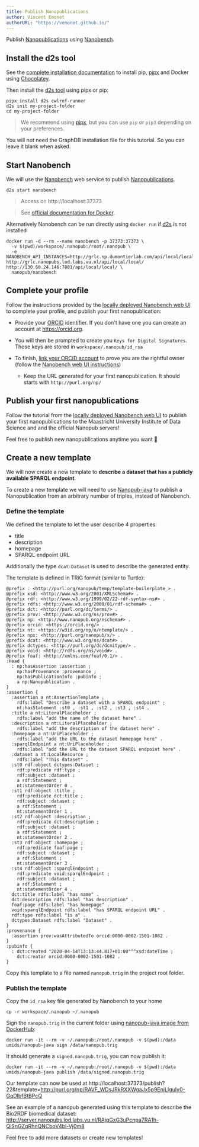 ```yaml
---
title: Publish Nanopublications
author: Vincent Emonet
authorURL: "https://vemonet.github.io/"
---
```



Publish [Nanopublications](http://nanopub.org/) using [Nanobench](https://github.com/peta-pico/nanobench).

<!--truncate-->

## Install the d2s tool

See the [complete installation documentation](https://d2s.semanticscience.org/docs/d2s-installation) to install pip, [pipx](https://pipxproject.github.io/pipx/) and Docker using [Chocolatey](https://chocolatey.org/). 

Then  install the [d2s tool](https://pypi.org/project/d2s/) using pipx or pip:

```shell
pipx install d2s cwlref-runner
d2s init my-project-folder
cd my-project-folder
```

> We recommend using [pipx](https://pipxproject.github.io/pipx/), but you can use `pip` or `pip3` depending on your preferences.

You will not need the GraphDB installation file for this tutorial. So you can leave it blank when asked.

## Start Nanobench

We will use the [Nanobench](https://github.com/peta-pico/nanobench) web service to publish [Nanopublications](http://nanopub.org/).

```shell
d2s start nanobench
```

> Access on http://localhost:37373

> See [official documentation for Docker](https://github.com/peta-pico/nanobench/blob/master/INSTALL-with-Docker.md).

Alternatively Nanobench can be run directly using `docker run` if [d2s](https://pypi.org/project/d2s/) is not installed

```shell
docker run -d --rm --name nanobench -p 37373:37373 \
  -v $(pwd)/workspace/.nanopub:/root/.nanopub \
  -e NANOBENCH_API_INSTANCES=http://grlc.np.dumontierlab.com/api/local/local/ http://grlc.nanopubs.lod.labs.vu.nl/api/local/local/ http://130.60.24.146:7881/api/local/local/ \
  nanopub/nanobench
```

## Complete your profile

Follow the instructions provided by the [locally deployed Nanobench web UI](http://localhost:37373/) to complete your profile, and publish your first nanopublication:

* Provide your [ORCID](https://orcid.org) identifier. If you don't have one you can create an account at https://orcid.org.

* You will then be prompted to create you `Keys for Digital Signatures`. Those keys are stored in `workspace/.nanopub/id_rsa`
* To finish, [link your ORCID account](http://localhost:37373/orcidlinking) to prove you are the rightful owner (follow the [Nanobench web UI instructions](http://localhost:37373/orcidlinking))
  * Keep the URL generated for your first nanopublication. It should starts with `http://purl.org/np/`

## Publish your first nanopublications

Follow the tutorial from the [locally deployed Nanobench web UI](http://localhost:37373/) to publish your first nanopublications to the Maastricht University Institute of Data Science and and the official Nanopub servers! 

Feel free to publish new nanopublications anytime you want 📢

## Create a new template

We will now create a new template to **describe a dataset that has a publicly available SPARQL endpoint**.

To create a new template we will need to use [Nanopub-java](https://github.com/Nanopublication/nanopub-java) to publish a Nanopublication from an arbitrary number of triples, instead of Nanobench.

### Define the template

We defined the template to let the user describe 4 properties:

* title
* description
* homepage
* SPARQL endpoint URL

Additionally the type `dcat:Dataset` is used to describe the generated entity.

The template is defined in TRiG format (similar to Turtle):

```turtle
@prefix : <http://purl.org/nanopub/temp/template-boilerplate_> .
@prefix xsd: <http://www.w3.org/2001/XMLSchema#> .
@prefix rdf: <http://www.w3.org/1999/02/22-rdf-syntax-ns#> .
@prefix rdfs: <http://www.w3.org/2000/01/rdf-schema#> .
@prefix dct: <http://purl.org/dc/terms/> .
@prefix prov: <http://www.w3.org/ns/prov#> .
@prefix np: <http://www.nanopub.org/nschema#> .
@prefix orcid: <https://orcid.org/> .
@prefix nt: <https://w3id.org/np/o/ntemplate/> .
@prefix npx: <http://purl.org/nanopub/x/> .
@prefix dcat: <http://www.w3.org/ns/dcat#> .
@prefix dctypes: <http://purl.org/dc/dcmitype/> .
@prefix void: <http://rdfs.org/ns/void#> .
@prefix foaf: <http://xmlns.com/foaf/0.1/> .
:Head {
  : np:hasAssertion :assertion ;
    np:hasProvenance :provenance ;
    np:hasPublicationInfo :pubinfo ;
    a np:Nanopublication .
}
:assertion {
  :assertion a nt:AssertionTemplate ;
    rdfs:label "Describe a dataset with a SPARQL endpoint" ;
    nt:hasStatement :st0 , :st1 , :st2 , :st3 , :st4 .
  :title a nt:LiteralPlaceholder ;
    rdfs:label "add the name of the dataset here" .
  :description a nt:LiteralPlaceholder ;
    rdfs:label "add the description of the dataset here" .
  :homepage a nt:UriPlaceholder ;
    rdfs:label "add the URL to the dataset homepage here" .
  :sparqlEndpoint a nt:UriPlaceholder ;
    rdfs:label "add the URL to the dataset SPARQL endpoint here" .
  :dataset a nt:LocalResource ;
    rdfs:label "This dataset" .
  :st0 rdf:object dctypes:Dataset ;
    rdf:predicate rdf:type ;
    rdf:subject :dataset ;
    a rdf:Statement ;
    nt:statementOrder 0 .
  :st1 rdf:object :title ;
    rdf:predicate dct:title ;
    rdf:subject :dataset ;
    a rdf:Statement ;
    nt:statementOrder 1 .
  :st2 rdf:object :description ;
    rdf:predicate dct:description ;
    rdf:subject :dataset ;
    a rdf:Statement ;
    nt:statementOrder 2 .
  :st3 rdf:object :homepage ;
    rdf:predicate foaf:page ;
    rdf:subject :dataset ;
    a rdf:Statement ;
    nt:statementOrder 3 .
  :st4 rdf:object :sparqlEndpoint ;
    rdf:predicate void:sparqlEndpoint ;
    rdf:subject :dataset ;
    a rdf:Statement ;
    nt:statementOrder 4 .
  dct:title rdfs:label "has name" .
  dct:description rdfs:label "has description" .
  foaf:page rdfs:label "has homepage" .
  void:sparqlEndpoint rdfs:label "has SPARQL endpoint URL" .
  rdf:type rdfs:label "is a" .
  dctypes:Dataset rdfs:label "Dataset" .
}
:provenance {
  :assertion prov:wasAttributedTo orcid:0000-0002-1501-1082 .
}
:pubinfo {
  : dct:created "2020-04-14T13:13:44.817+01:00"^^xsd:dateTime ;
    dct:creator orcid:0000-0002-1501-1082 .
}
```

Copy this template to a file named `nanopub.trig` in the project root folder.

### Publish the template

Copy the `id_rsa` key file generated by Nanobench  to your home

```shell
cp -r workspace/.nanopub ~/.nanopub
```

Sign the `nanopub.trig` in the current folder using [nanopub-java image from DockerHub](https://hub.docker.com/repository/docker/umids/nanopub-java):

```shell
docker run -it --rm -v ~/.nanopub:/root/.nanopub -v $(pwd):/data umids/nanopub-java sign /data/nanopub.trig
```

It should generate a `signed.nanopub.trig`, you can now publish it:

```shell
docker run -it --rm -v ~/.nanopub:/root/.nanopub -v $(pwd):/data umids/nanopub-java publish /data/signed.nanopub.trig
```

Our template can now be used at http://localhost:37373/publish?22&template=http://purl.org/np/RAVF_WDsJRkRXXWgaJx5p9EnjLIguIv0-GqDlbfBtBPcQ 

See an example of a nanopub generated using this template to describe the Bio2RDF biomedical dataset: http://server.nanopubs.lod.labs.vu.nl/RAjqGxG3uPcnpa7RA1h-QiSnGZqRhnQNCboV4bl-Vj0m8 

Feel free to add more datasets or create new templates!